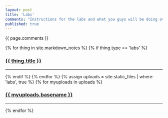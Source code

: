 ```yaml
---
layout: post
title: 'Labs'
comments: "Instructions for the labs and what you guys will be doing over the next couple of cozy weeks are given here. Don't worry so much about them rather than what they are about and tie it back to what we've been illustrating the weeks before the lab. **Try to like one thing at least.** It makes a world of difference."
published: true
---
```


{{ page.comments }}

<div>
{% for thing in site.markdown_notes %}
  {% if thing.type == 'labs' %}
    <h3><a href="{{ thing.url | relative_url }}">{{ thing.title }}</a></h3><hr/>
  {% endif %}
{% endfor %}
{% assign uploads = site.static_files | where: 'labs', true %}
{% for myuploads in uploads %}
  <h3><a href= "{{ site.baseurl }}/{{ myuploads.path }}">{{ myuploads.basename }}</a></h3><hr/>
{% endfor %}
</div>
